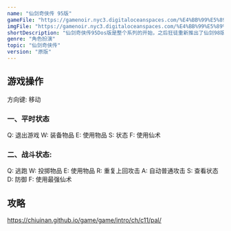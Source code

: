 ```yaml
---
name: "仙剑奇侠传 95版"
gameFile: "https://gamenoir.nyc3.digitaloceanspaces.com/%E4%BB%99%E5%89%91%E5%A5%87%E4%BE%A0%E4%BC%A095/pal-1995.zip"
imgFile: "https://gamenoir.nyc3.digitaloceanspaces.com/%E4%BB%99%E5%89%91%E5%A5%87%E4%BE%A0%E4%BC%A095/original.jpg"
shortDescription: "仙剑奇侠传95Dos版是整个系列的开始，之后狂徒重新推出了仙剑98版和重制版。在许多老玩家的心里，这个版本就是最好的。"
genre: "角色扮演"
topic: "仙剑奇侠传"
version: "原版"
---
```


## 游戏操作

方向键: 移动

### 一、平时状态

Q: 退出游戏 W: 装备物品 E: 使用物品 S: 状态 F: 使用仙术

### 二、战斗状态:

Q: 逃跑 W: 投掷物品 E: 使用物品 R: 重复上回攻击 A: 自动普通攻击 S: 查看状态 D: 防御 F: 使用最强仙术

## 攻略

https://chiuinan.github.io/game/game/intro/ch/c11/pal/
